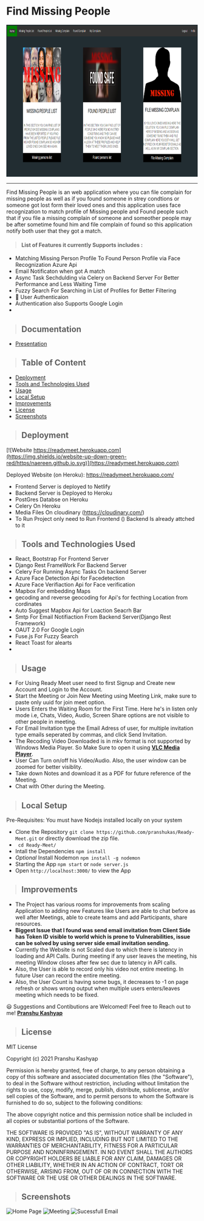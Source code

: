 # Find Missing People

<p align="center">
  <img height="400px"src="public/images/home.png" />
</p>
<hr />

Find Missing People is an web application where you can file complain for missing people as well as if you found someone in strey condtions or someone
got lost form their loved ones and this application uses face recognization to match profile of Missing people and Found people such that if 
you file a missing complain of someone and someother people may be after sometime found him and file complain of found so this application notify both 
user that they got a match.

> #### List of Features it currently Supports includes : 

* Matching Missing Person Profile To Found Person Profile via Face Recognization Azure Api 
* Email Notificaton when got A match 
*  Async Task Sechdulding via Celery on Backend Server For Better Performance and Less Waiting Time
*  Fuzzy Search For Searching in List of Profiles for Better Filtering 
* 👤 User Authenticaion 
* Authentication also Supports Google Login
* 

> ## Documentation
- [Presentation](https://docs.google.com/presentation/d/1z6csQ5YHbrYu9RsSbmHp7JdDms3Ntkd4fReq6RBJtD0/edit?usp=sharing)

> ## Table of Content 

* [Deployment](#deployment)
* [Tools and Technologies Used](#tools-and-technologies-used)
* [Usage](#usage)
* [Local Setup](#local-setup)
* [Improvements](#improvements)
* [License](#license)
* [Screenshots](#screenshots)

> ## Deployment 

[![Website https://readymeet.herokuapp.com](https://img.shields.io/website-up-down-green-red/https/naereen.github.io.svg)](https://readymeet.herokuapp.com)

Deployed Website (on Heroku): https://readymeet.herokuapp.com/
* Frontend Server is deployed to Netlify
* Backend Server is Deployed to Heroku 
* PostGres Databse on Heroku
* Celery On Heroku
* Media Files On cloudinary (https://cloudinary.com/)
* To Run Project only need to Run Frontend () Backend Is already attched to it

> ## Tools and Technologies Used
* React, Bootstrap For Frontend Server
* Django Rest FrameWork For Backend Server
* Celery For Running Async Tasks On backend Server 
* Azure Face Detection Api for Facedetection 
* Azure Face Verifiaction Api for Face verification
* Mapbox For embedding Maps
* gecoding and reverse geocoding for Api's for fecthing Location from cordinates
* Auto Suggest Mapbox Api for Loaction Seacrh Bar
* Smtp For Email Notifiaction From Backend Server(Django Rest Framework)
* OAUT 2.0 For Google Login
* Fuse.js For Fuzzy Search
* React Toast for alearts
*  

> ## Usage
* For Using Ready Meet user need to first Signup and Create new Account and Login to the Account. 
* Start the Meeting or Join New Meeting using Meeting Link, make sure to paste only uuid for join meet option. 
* Users Enters the Waiting Room for the First Time. Here he's in listen only mode i.e, Chats, Video, Audio, Screen Share options are not visible to other people in meeting. 
* For Email Invitation type the Email Adress of user, for multiple invitation type emails seperated by commas, and click Send Invitation.
* The Recoding Video Downloaded is in mkv format is not supported by Windows Media Player. So Make Sure to open it using **[VLC Media Player](https://www.videolan.org/)**. 
* User Can Turn on/off his Video/Audio. Also, the user window can be zoomed for better visiblity. 
* Take down Notes and download it as a PDF for future reference of the Meeting.
* Chat with Other during the Meeting. 

> ## Local Setup
Pre-Requisites: You must have Nodejs installed locally on your system
* Clone the Repository `git clone https://github.com/pranshukas/Ready-Meet.git` or directly download the zip file.
* ` cd Ready-Meet/`
* Intall the Dependencies `npm install`
* _Optional_ Install Nodemon `npm install -g nodemon`
* Starting the App `npm start` or `node server.js`
* Open `http://localhost:3000/` to view the App

> ## Improvements

* The Project has various rooms for improvements from scaling Application to adding new Features like Users are able to chat before as well after Meetings, able to create teams and add Participants, share resources. 
* __Biggest Issue that I found was send email invitation from Client Side has Token ID visible to world which is prone to Vulnerabilities, issue can be solved by using server side email invitation sending.__
* Currently the Website is not Scaled due to which there is latency in loading and API Calls. During meeting if any user leaves the meeting, his meeting Window closes after few sec due to latency in API calls. 
* Also, the User is able to record only his video not entire meeting. In future User can record the entire meeting. 
* Also, the User Count is having some bugs, it decreases to -1 on page refresh or shows wrong output when multiple users enters/leaves meeting which needs to be fixed. 

😃 Suggestions and Contibutions are Welcomed! Feel free to Reach out to me! **[Pranshu Kashyap](https://github.com/pranshukas)**

> ## License
MIT License

Copyright (c) 2021 Pranshu Kashyap

Permission is hereby granted, free of charge, to any person obtaining a copy
of this software and associated documentation files (the "Software"), to deal
in the Software without restriction, including without limitation the rights
to use, copy, modify, merge, publish, distribute, sublicense, and/or sell
copies of the Software, and to permit persons to whom the Software is
furnished to do so, subject to the following conditions:

The above copyright notice and this permission notice shall be included in all
copies or substantial portions of the Software.

THE SOFTWARE IS PROVIDED "AS IS", WITHOUT WARRANTY OF ANY KIND, EXPRESS OR
IMPLIED, INCLUDING BUT NOT LIMITED TO THE WARRANTIES OF MERCHANTABILITY,
FITNESS FOR A PARTICULAR PURPOSE AND NONINFRINGEMENT. IN NO EVENT SHALL THE
AUTHORS OR COPYRIGHT HOLDERS BE LIABLE FOR ANY CLAIM, DAMAGES OR OTHER
LIABILITY, WHETHER IN AN ACTION OF CONTRACT, TORT OR OTHERWISE, ARISING FROM,
OUT OF OR IN CONNECTION WITH THE SOFTWARE OR THE USE OR OTHER DEALINGS IN THE
SOFTWARE.

> ## Screenshots 
![Home Page](public/images/landing-page.png)
![Meeting](public/images/meeting.png)
![Sucessfull Email](public/images/email-invite.png)

